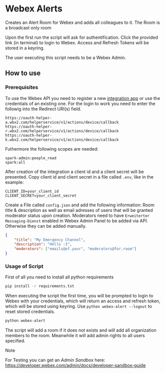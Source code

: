 # Webex Alerts
Creates an Alert Room for Webex and adds all colleagues to it. The Room is a broadcast only room 

Upon the first run the script will ask for authentification. Click the provided link (in terminal) to login to Webex. Access and Refresh Tokens will be stored in a keyring. 

The user executing this script needs to be a Webex Admin.

## How to use
### Prerequisites
To use the Webex API you need to register a new [integration app](https://developer.webex.com/my-apps/new/integration) or use the credentials of an existing one.
For the login to work you need to enter the followig into the Redirect URI(s) field.
```
https://oauth-helper-a.wbx2.com/helperservice/v1/actions/device/callback
https://oauth-helper-r.wbx2.com/helperservice/v1/actions/device/callback
https://oauth-helper-k.wbx2.com/helperservice/v1/actions/device/callback
```
Futhermore the following scopes are needed:
```
spark-admin:people_read
spark:all
```

After creation of the integration a client id and a client secret will be presented. Copy client id and client secret in a file called `.env`, like in the example:
```env
CLIENT_ID=your_client_id
CLIENT_SECRET=your_client_secret
```

Create a File called `config.json` and add the following information: Room title & description as well as email adresses of users that will be granted moderator status upon creation.
Moderators need to have `Erweiterter Messaging-Dienst` enabled in Webex Admin Panel to be added via API. Otherwise they can be added manually.
```json
{
    "title": "My Emergency Channel",
    "description": "Hello :3",
    "moderators": ["emails@of.your", "moderators@for.room"]
}
```

### Usage of Script
First of all you need to install all python requirements
``` bash
pip install -r requirements.txt
```
When executing the script the first time, you will be prompted to login to Webex with your credentials, which will return an access and refresh token, which will be stored using keyring. Use `python webex-alert --logout` to reset stored credentials.
``` bash
python webex-alert
```
The script will add a room if it does not exists and will add all organization members to the room. Meanwhile it will add admin rights to all users specified.

> [!NOTE]
> For Testing you can get an *Admin Sandbox* here: https://developer.webex.com/admin/docs/developer-sandbox-guide